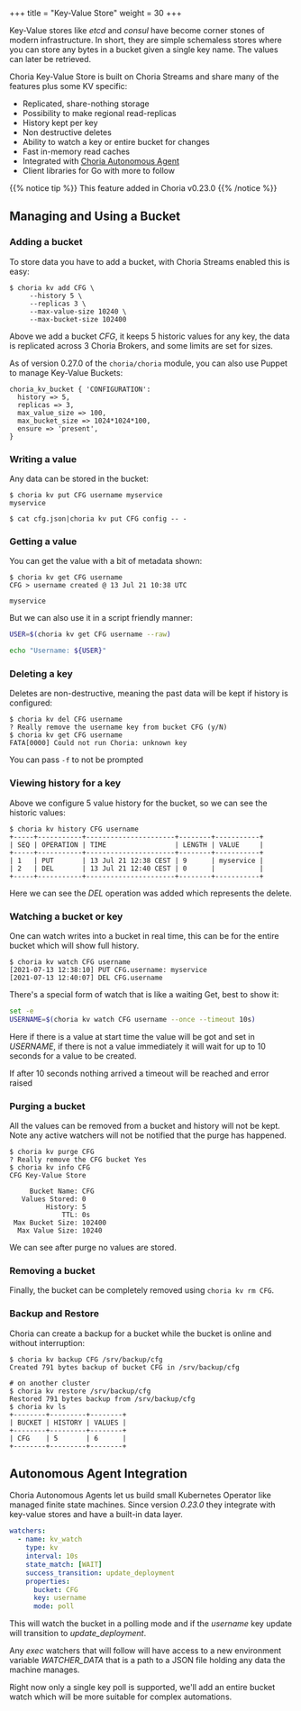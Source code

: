 +++
title = "Key-Value Store"
weight = 30
+++

Key-Value stores like *etcd* and *consul* have become corner stones of modern infrastructure. In short, they are simple
schemaless stores where you can store any bytes in a bucket given a single key name. The values can later be retrieved.

Choria Key-Value Store is built on Choria Streams and share many of the features plus some KV specific:

 * Replicated, share-nothing storage
 * Possibility to make regional read-replicas
 * History kept per key
 * Non destructive deletes
 * Ability to watch a key or entire bucket for changes
 * Fast in-memory read caches
 * Integrated with [Choria Autonomous Agent](../autoagents)
 * Client libraries for Go with more to follow

{{% notice tip %}}
This feature added in Choria v0.23.0
{{% /notice %}}

## Managing and Using a Bucket
### Adding a bucket

To store data you have to add a bucket, with Choria Streams enabled this is easy:

```nohighlight
$ choria kv add CFG \
     --history 5 \
     --replicas 3 \
     --max-value-size 10240 \
     --max-bucket-size 102400
```

Above we add a bucket *CFG*, it keeps 5 historic values for any key, the data
is replicated across 3 Choria Brokers, and some limits are set for sizes.

As of version 0.27.0 of the `choria/choria` module, you can also use Puppet to manage Key-Value Buckets:

```puppet
choria_kv_bucket { 'CONFIGURATION':
  history => 5,
  replicas => 3,
  max_value_size => 100,
  max_bucket_size => 1024*1024*100,
  ensure => 'present',
}
```

### Writing a value

Any data can be stored in the bucket:

```nohighlight
$ choria kv put CFG username myservice
myservice
```

```nohighlight
$ cat cfg.json|choria kv put CFG config -- -
```

### Getting a value

You can get the value with a bit of metadata shown:

```nohighlight
$ choria kv get CFG username
CFG > username created @ 13 Jul 21 10:38 UTC

myservice
```

But we can also use it in a script friendly manner:

```bash
USER=$(choria kv get CFG username --raw)

echo "Username: ${USER}"
```

### Deleting a key

Deletes are non-destructive, meaning the past data will be kept if history is configured:

```noghighlight
$ choria kv del CFG username
? Really remove the username key from bucket CFG (y/N)
$ choria kv get CFG username
FATA[0000] Could not run Choria: unknown key
```

You can pass `-f` to not be prompted

### Viewing history for a key

Above we configure 5 value history for the bucket, so we can see the historic values:

```nohighlight
$ choria kv history CFG username
+-----+-----------+----------------------+--------+-----------+
| SEQ | OPERATION | TIME                 | LENGTH | VALUE     |
+-----+-----------+----------------------+--------+-----------+
| 1   | PUT       | 13 Jul 21 12:38 CEST | 9      | myservice |
| 2   | DEL       | 13 Jul 21 12:40 CEST | 0      |           |
+-----+-----------+----------------------+--------+-----------+
```

Here we can see the *DEL* operation was added which represents the delete.

### Watching a bucket or key

One can watch writes into a bucket in real time, this can be for the entire bucket which will show full history.

```nohighlight
$ choria kv watch CFG username
[2021-07-13 12:38:10] PUT CFG.username: myservice
[2021-07-13 12:40:07] DEL CFG.username
```

There's a special form of watch that is like a waiting Get, best to show it:

```bash
set -e
USERNAME=$(choria kv watch CFG username --once --timeout 10s)
```

Here if there is a value at start time the value will be got and set in *USERNAME*, if there is not a value immediately
it will wait for up to 10 seconds for a value to be created.

If after 10 seconds nothing arrived a timeout will be reached and error raised

### Purging a bucket

All the values can be removed from a bucket and history will not be kept.  Note any active watchers will not be notified
that the purge has happened.

```nohighlight
$ choria kv purge CFG
? Really remove the CFG bucket Yes
$ choria kv info CFG
CFG Key-Value Store

     Bucket Name: CFG
   Values Stored: 0
         History: 5
             TTL: 0s
 Max Bucket Size: 102400
  Max Value Size: 10240
```

We can see after purge no values are stored.

### Removing a bucket

Finally, the bucket can be completely removed using `choria kv rm CFG`.

### Backup and Restore

Choria can create a backup for a bucket while the bucket is online and without interruption:

```nohighlight
$ choria kv backup CFG /srv/backup/cfg
Created 791 bytes backup of bucket CFG in /srv/backup/cfg

# on another cluster
$ choria kv restore /srv/backup/cfg
Restored 791 bytes backup from /srv/backup/cfg
$ choria kv ls
+--------+---------+--------+
| BUCKET | HISTORY | VALUES |
+--------+---------+--------+
| CFG    | 5       | 6      |
+--------+---------+--------+
```

## Autonomous Agent Integration

Choria Autonomous Agents let us build small Kubernetes Operator like managed finite state machines. Since version *0.23.0*
they integrate with key-value stores and have a built-in data layer.

```yaml
watchers:
  - name: kv_watch
    type: kv
    interval: 10s
    state_match: [WAIT]
    success_transition: update_deployment
    properties:
      bucket: CFG
      key: username
      mode: poll
```

This will watch the bucket in a polling mode and if the *username* key update will transition to *update_deployment*.

Any *exec* watchers that will follow will have access to a new environment variable *WATCHER_DATA* that is a path to a JSON
file holding any data the machine manages.

Right now only a single key poll is supported, we'll add an entire bucket watch which will be more suitable for complex automations.
